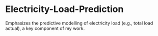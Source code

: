 # Electricity-Load-Prediction
Emphasizes the predictive modelling of electricity load (e.g., total load actual), a key component of my work.
